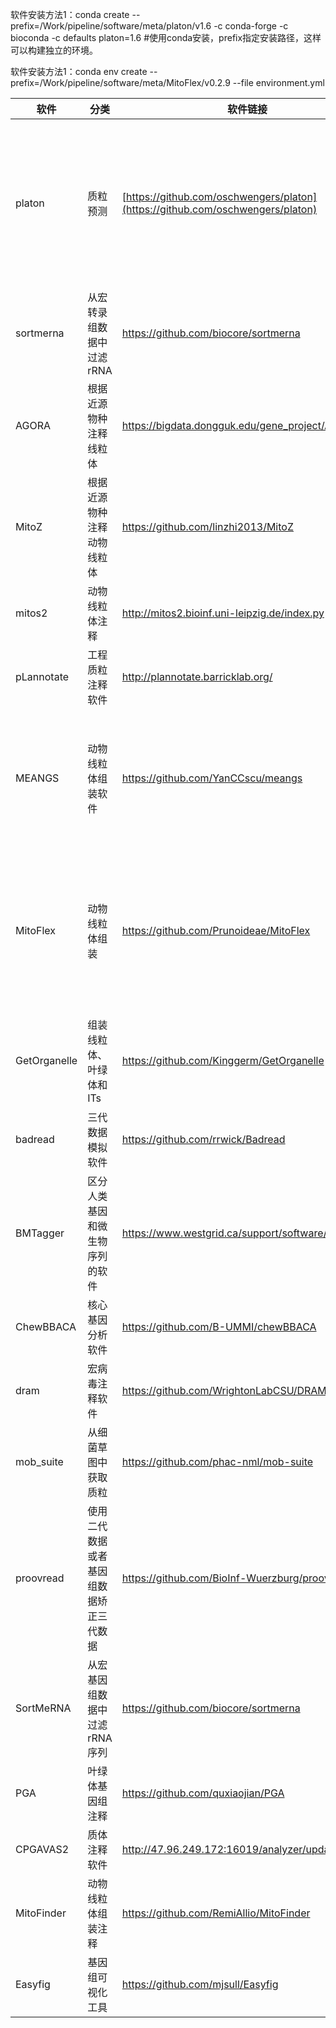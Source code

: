 软件安装方法1：conda create --prefix=/Work/pipeline/software/meta/platon/v1.6 -c conda-forge -c bioconda -c defaults platon=1.6 #使用conda安装，prefix指定安装路径，这样可以构建独立的环境。

软件安装方法1：conda env create --prefix=/Work/pipeline/software/meta/MitoFlex/v0.2.9 --file environment.yml

|软件|分类|软件链接|文章链接|说明|
|----|----|----|----|----|
|platon|质粒预测|[https://github.com/oschwengers/platon](https://github.com/oschwengers/platon)|https://www.ncbi.nlm.nih.gov/pmc/articles/PMC7660248/|通过验证，如果是比较新的质粒可能预测不出来，整体上效果还可以|
|sortmerna|从宏转录组数据中过滤 rRNA|https://github.com/biocore/sortmerna|https://pubmed.ncbi.nlm.nih.gov/23071270/||
|AGORA|根据近源物种注释线粒体|https://bigdata.dongguk.edu/gene_project/AGORA/|https://pubmed.ncbi.nlm.nih.gov/29617954/|在线|
|MitoZ|根据近源物种注释动物线粒体|https://github.com/linzhi2013/MitoZ|https://pubmed.ncbi.nlm.nih.gov/30864657/|部分物种效果不理想|
|mitos2|动物线粒体注释|http://mitos2.bioinf.uni-leipzig.de/index.py||注释动物线粒体还可以|
|pLannotate|工程质粒注释软件|http://plannotate.barricklab.org/|https://www.ncbi.nlm.nih.gov/pmc/articles/PMC8262757/|在线|
|MEANGS|动物线粒体组装软件|https://github.com/YanCCscu/meangs|https://pubmed.ncbi.nlm.nih.gov/34941991/|通过测试组装效果很差，组装时间很长，没有我开发的好|
|MitoFlex|动物线粒体组装|https://github.com/Prunoideae/MitoFlex|https://pubmed.ncbi.nlm.nih.gov/33605414/|未测试，底层使用megahit组装，可能适合从宏基因组中组装出线粒体|
|GetOrganelle|组装线粒体、叶绿体和ITs|https://github.com/Kinggerm/GetOrganelle|https://genomebiology.biomedcentral.com/articles/10.1186/s13059-020-02153-6|有的物种组装的可以，有的组装的不好|
|badread|三代数据模拟软件|https://github.com/rrwick/Badread|||
|BMTagger|区分人类基因和微生物序列的软件|https://www.westgrid.ca/support/software/bmtagger|||
|ChewBBACA|核心基因分析软件|https://github.com/B-UMMI/chewBBACA|https://www.microbiologyresearch.org/content/journal/mgen/10.1099/mgen.0.000166||
|dram|宏病毒注释软件|https://github.com/WrightonLabCSU/DRAM|https://academic.oup.com/nar/article/48/16/8883/5884738||
|mob_suite|从细菌草图中获取质粒|https://github.com/phac-nml/mob-suite|https://www.ncbi.nlm.nih.gov/pmc/articles/PMC7660255/||
|proovread|使用二代数据或者基因组数据矫正三代数据|https://github.com/BioInf-Wuerzburg/proovread|https://academic.oup.com/bioinformatics/article/30/21/3004/2422147||
|SortMeRNA|从宏基因组数据中过滤rRNA序列|https://github.com/biocore/sortmerna||
|PGA|叶绿体基因组注释|https://github.com/quxiaojian/PGA|https://www.ncbi.nlm.nih.gov/pmc/articles/PMC6528300/||
|CPGAVAS2|质体注释软件| http://47.96.249.172:16019/analyzer/updateAnno|https://www.ncbi.nlm.nih.gov/pmc/articles/PMC6602467/||
|MitoFinder|动物线粒体组装注释|https://github.com/RemiAllio/MitoFinder|https://www.ncbi.nlm.nih.gov/pmc/articles/PMC7497042/||
|Easyfig|基因组可视化工具|https://github.com/mjsull/Easyfig|https://www.ncbi.nlm.nih.gov/pmc/articles/PMC3065679/|小基因组的共线性比价分析|

